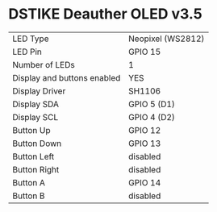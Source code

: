 # DSTIKE Deauther OLED v3.5

|  |  |
| - | - |
| LED Type | Neopixel (WS2812) |
| LED Pin | GPIO 15 |
| Number of LEDs | 1 |
| Display and buttons enabled | YES |
| Display Driver | SH1106  |
| Display SDA | GPIO 5 (D1) |
| Display SCL | GPIO 4 (D2) |
| Button Up |GPIO 12 |
| Button Down | GPIO 13 |
| Button Left | disabled |
| Button Right | disabled |
| Button A | GPIO 14 |
| Button B |disabled |